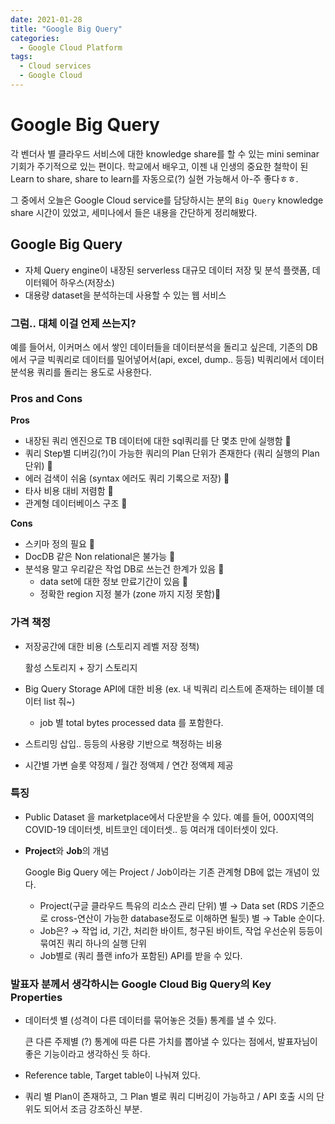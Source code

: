 ```yaml
---
date: 2021-01-28
title: "Google Big Query"
categories: 
  - Google Cloud Platform
tags:
  - Cloud services
  - Google Cloud
---
```

# Google Big Query

각 벤더사 별 클라우드 서비스에 대한 knowledge share를 할 수 있는 mini seminar 기회가 주기적으로 있는 편이다. 학교에서 배우고, 이젠 내 인생의 중요한 철학이 된 Learn to share, share to learn를 자동으로(?) 실현 가능해서 아-주 좋다ㅎㅎ.

그 중에서 오늘은 Google Cloud service를 담당하시는 분의 `Big Query` knowledge share 시간이 있었고, 세미나에서 들은 내용을 간단하게 정리해봤다.

## Google Big Query

- 자체 Query engine이 내장된 serverless 대규모 데이터 저장 및 분석 플랫폼, 데이터웨어 하우스(저장소)
- 대용량 dataset을 분석하는데 사용할 수 있는 웹 서비스

### 그럼.. 대체 이걸 언제 쓰는지?

예를 들어서, 이커머스 에서 쌓인 데이터들을 데이터분석을 돌리고 싶은데, 기존의 DB에서 구글 빅쿼리로 데이터를 밀어넣어서(api, excel, dump.. 등등) 빅쿼리에서 데이터분석용 쿼리를 돌리는 용도로 사용한다. 

### Pros and Cons

**Pros**

- 내장된 쿼리 엔진으로 TB 데이터에 대한 sql쿼리를 단 몇초 만에 실행함 🔺
- 쿼리 Step별 디버깅(?)이 가능한 쿼리의 Plan 단위가 존재한다 (쿼리 실행의 Plan 단위) 🔺
- 에러 검색이 쉬움 (syntax 에러도 쿼리 기록으로 저장) 🔺
- 타사 비용 대비 저렴함 🔺
- 관계형 데이터베이스 구조 🔻

**Cons**

- 스키마 정의 필요 🔻
- DocDB 같은 Non relational은 불가능 🔻
- 분석용 말고 우리같은 작업 DB로 쓰는건 한계가 있음 🔻
    - data set에 대한 정보 만료기간이 있음 🔻
    - 정확한 region 지정 불가 (zone 까지 지정 못함)🔻

### 가격 책정

- 저장공간에 대한 비용 (스토리지 레벨 저장 정책)

    활성 스토리지 + 장기 스토리지 

- Big Query Storage API에 대한 비용 (ex. 내 빅쿼리 리스트에 존재하는 테이블 데이터 list 줘~)
    - job 별 total bytes processed data 를 포함한다.
- 스트리밍 삽입.. 등등의 사용량 기반으로 책정하는 비용
- 시간별 가변 슬롯 약정제 / 월간 정액제 / 연간 정액제 제공

### 특징

- Public Dataset 을 marketplace에서 다운받을 수 있다. 예를 들어, 000지역의 COVID-19 데이터셋, 비트코인 데이터셋.. 등 여러개 데이터셋이 있다.

- **Project**와 **Job**의 개념

    Google Big Query 에는 Project / Job이라는 기존 관계형 DB에 없는 개념이 있다. 

    - Project(구글 클라우드 특유의 리소스 관리 단위) 별 → Data set (RDS 기준으로 cross-연산이 가능한 database정도로 이해하면 될듯) 별 →  Table 순이다.
    - Job은? → 작업 id, 기간, 처리한 바이트, 청구된 바이트, 작업 우선순위 등등이 묶여진 쿼리 하나의 실행 단위
    - Job별로 (쿼리 플랜 info가 포함된) API를 받을 수 있다.

### 발표자 분께서 생각하시는 Google Cloud Big Query의 Key Properties

- 데이터셋 별 (성격이 다른 데이터를 묶어놓은 것들) 통계를 낼 수 있다.

    큰 다른 주제별 (?) 통계에 따른 다른 가치를 뽑아낼 수 있다는 점에서, 발표자님이 좋은 기능이라고 생각하신 듯 하다.

- Reference table, Target table이 나눠져 있다.
- 쿼리 별 Plan이 존재하고, 그 Plan 별로 쿼리 디버깅이 가능하고 / API 호출 시의 단위도 되어서 조금 강조하신 부분.